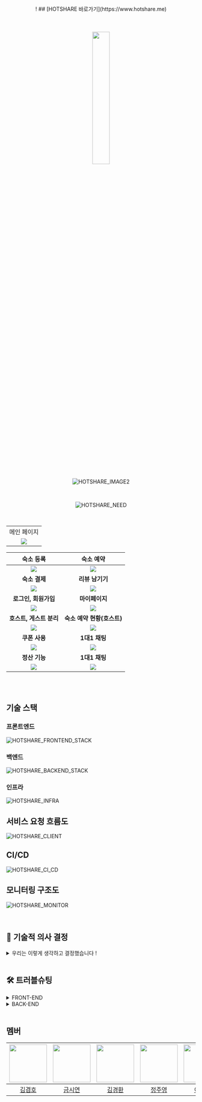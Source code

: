 <div align="center">
!
## [HOTSHARE 바로가기](https://www.hotshare.me)

<br>
<br>
<br>
<br>

<img src="https://github.com/BES-HOTSIX/HOTSIX_BE/assets/96820952/07cbc2a5-b351-4104-b639-fbc556c6b315" width="30%">


![HOTSHARE_IMAGE2](https://github.com/BES-HOTSIX/HOTSIX_BE/assets/96820952/23e6638c-f27e-4793-92d1-5a4b6b79897d)

<br>

![HOTSHARE_NEED](https://github.com/BES-HOTSIX/HOTSIX_BE/assets/96820952/aed81452-2ca4-4258-bf72-88650c969bdd)

<br>

<table>
<tr >
<td align="center">
메인 페이지
</td>
</tr>
<tr>
<td align="center">
      <img src='https://github.com/BES-HOTSIX/HOTSIX_BE/assets/96820952/2f8ef39b-d7b3-400a-81fc-a8fe8682b03d'>
    </td>
</tr>
</table>

|                                                        숙소 등록                                                        |                                                         숙소 예약                                                         |
| :---------------------------------------------------------------------------------------------------------------------: | :---------------------------------------------------------------------------------------------------------------------: |
| <img src='https://github.com/BES-HOTSIX/HOTSIX_BE/assets/96820952/7571cfcc-d7d2-4279-8495-673caf4836b1'> | <img src='https://github.com/BES-HOTSIX/HOTSIX_BE/assets/96820952/4dfc2a2d-a128-4794-b833-42db81cd7b92'> |
|                                                     <b>숙소 결제</b>                                                      |                                                <b>리뷰 남기기</b>                                                |
| <img src='https://github.com/BES-HOTSIX/HOTSIX_BE/assets/96820952/10df2906-9dde-4ef1-b8cc-20d8d6df0517'> | <img src='https://github.com/BES-HOTSIX/HOTSIX_BE/assets/96820952/b2d28a96-45b6-4923-aab6-b33dbf93973d'> |
|                                                     <b>로그인, 회원가입</b>                                                      |                                                <b>마이페이지</b>                                                |
| <img src='https://github.com/BES-HOTSIX/HOTSIX_BE/assets/96820952/e83f7dc3-fb10-42a9-815b-ccea533df783'> | <img src='https://github.com/BES-HOTSIX/HOTSIX_BE/assets/96820952/7d2d8389-26e3-4c0e-911a-54c00e3f4aea'> |
|                                                     <b>호스트, 게스트 분리</b>                                                      |                                                <b>숙소 예약 현황(호스트)</b>                                                |
| <img src='https://github.com/BES-HOTSIX/HOTSIX_BE/assets/96820952/73ec9d4a-bb7c-48b2-870f-9c77af3995f6'> | <img src='https://github.com/BES-HOTSIX/HOTSIX_BE/assets/96820952/2b9b22ff-994c-4afe-8788-2aaf18c23330'> |
|                                                     <b>쿠폰 사용</b>                                                      |                                                <b>1대1 채팅</b>                                                |
| <img src='https://github.com/BES-HOTSIX/HOTSIX_BE/assets/96820952/188984c6-8154-4ab2-9ebe-b69b13e714e4'> | <img src='https://github.com/BES-HOTSIX/HOTSIX_BE/assets/96820952/e42a3a10-fbef-4dc1-bd5e-6002146fa0fa'> |
|                                                     <b>정산 기능</b>                                                      |                                                <b>1대1 채팅</b>                                                |
| <img src='https://github.com/BES-HOTSIX/HOTSIX_BE/assets/96820952/fba8c0d9-ba6f-4341-9552-a3d9ff9f5b6f'> | <img src='https://github.com/BES-HOTSIX/HOTSIX_BE/assets/96820952/e42a3a10-fbef-4dc1-bd5e-6002146fa0fa'> |




<br/>



<br>

</div>

## 기술 스택

### 프론트엔드

![HOTSHARE_FRONTEND_STACK](https://github.com/BES-HOTSIX/HOTSIX_BE/assets/96820952/97e5323c-2a55-40b2-93cc-7f619fe5314b)

### 백엔드

![HOTSHARE_BACKEND_STACK](https://github.com/BES-HOTSIX/HOTSIX_BE/assets/96820952/81c19be7-6946-45a6-a055-5ace77c4fd7a)

### 인프라

![HOTSHARE_INFRA](https://github.com/BES-HOTSIX/HOTSIX_BE/assets/96820952/55205781-503d-4ed8-8d61-d5d4b720e227)

## 서비스 요청 흐름도

![HOTSHARE_CLIENT](https://github.com/BES-HOTSIX/HOTSIX_BE/assets/96820952/0f19c6e9-277a-45d7-b222-ab46548aa111)

## CI/CD

![HOTSHARE_CI_CD](https://github.com/BES-HOTSIX/HOTSIX_BE/assets/96820952/41add0f2-7967-4409-b3bc-d2c6bb4c6f7c)

## 모니터링 구조도

![HOTSHARE_MONITOR](https://github.com/BES-HOTSIX/HOTSIX_BE/assets/96820952/251a0f83-9c01-4466-b867-82c7ccf593b4)


<br/>

## 🤔️ 기술적 의사 결정
<details>
<summary>우리는 이렇게 생각하고 결정했습니다 !</summary>

| 요구 사항| 선택지                                                      |핵심 기술을 선택한 이유 및 근거|
|:---|:---------------------------------------------------------|:---|
| 배포 환경 모니터링(로그 추적, 서버 상태 확인) | - Loki, Prometheus, Grafana <br> - ELK Stack(Elasticsearch, Logstash, kibana) | - ElasticSearch는 모든 로그 데이터를 인덱싱하여 저장한다. 그렇기 때문에 많은 컴퓨터 자원은 필요로 하게 된다. 반면 Loki는 로그의 메타데이터(로그 레벨, 어플리케이션 이름, 호스트)에 대해서만 인덱싱을 하기 때문에 저장 공간을 절약할 수 있고, 관리를 단순하게 해준다. <br>  -  Prometheus는 시계열 데이터에 최적화 되어있어 시간의 흐름에 따른 서버 상태를 관찰, 분석, 예측하는데 용이하다. PromQL이를 쿼리 언어를 사용하는데 복잡한 시계열 분석을 쉽게 할 수 있게 해주고 시스템 성능 분석이나 트러블 슈팅에 유리하다. ELK Stack은 로그 데이터의 수집, 검색, 시각화에 특화되어있다. 그렇기 때문에 서버의 상태 분석을 위해서는 추가적인 툴을 사용하여야 하는 불편함이 있다. <br> - Grafana는 Loki와 Prometheus를 시각화 시켜주고 에러 로그 발생 시 슬랙으로 자동 알림이 가는 등의 기능이 있어 서버에 문제가 생겼을 경우 신속하고 유연하게 대처가 가능하다.|
| 숙소 등록과 예약 단계에서 입력된 정보의 상태를 유지하여 데이터의 재사용성 보장 | - Recoil<br>- Redux<br>- Context API<br>- Zustand     | - Recoil은 React의 훅 기반 설계와 잘 통합되어 있다. 또 상태 관련 로직을 재사용할 수 있는 방식으로 구성할 수 있어서 코드의 모듈성과 재사용성을 높여준다. 컴포넌트가 필요로 하는 최소한의 상태 변경만을 감지하여 불필요한 렌더링을 줄이므로 성능 유지에 도움이 된다. <br> - Redux는 상태를 관리하는 강력한 도구이지만, 설정이 복잡하고 보일러플레이트 코드가 많다. 비동기 로직 처리를 위한 추가 미들웨어 사용이 필요하다. <br> - Context API는 React에 내장되어 있어 추가 라이브러리 없이 사용할 수 있지만, 복잡한 상태 관리 로직이나 비동기 작업을 처리하기에 한계가 있다.<br> - Zustand 설정이 쉬운 라이브러리로 간단한 상태 관리에 적합하다. 훅 기반의 인터페이스를 제공한다는 점에서 Recoil과 비슷하지만, Recoil이 React와의 통합과 상태 간 의존성 관리에서 더 강력한 기능을 제공한다. <br> |
| oauth2 로그인, 결제 기능 구현을 위한 외부 api http 요청 | - WebClient <br> - RestTemplate   | - RestTemplate 는 동기 처리만 가능하지만 WebClient 는 동기 처리와 비동기 처리 둘 다 가능하여 보다 유연한 설계가 가능하다 <br> - RestTemplate이 deprecated 될 예정이라는 얘기가 있다 <br> - 현재 수행하고 있는 프로젝트에선 문제가 없지만 향후 이용자가 많은 서버를 처리해야 할 경우 WebClient 의 비동기 방식이 필요해질 수 있다 |
| API 문서 자동화를 위한 라이브러리 |  - Swagger | - 개발자가 개발한 REST API 서비스를 편리하게 문서화 해주고 편리하게 API를 호출하고 테스트 할 수 있다 <br> - 의존성 추가와 코드 몇줄만으로 API 문서 자동화를 할 수 있고, 커스텀이 가능하다 |
| 데이터의 저장 및 관리 | MYSQL  |- 프로젝트가 대용량 및 분산 환경, 효율적인 분석 및 집계작업이 큰 비중을 차지하지 않아서 RDB, NoSQL, Graph Database, Columnar Database 등 다양한 데이터베이스 중 관계형DB를 선택했습니다. <br> - 관계형 데이터베이스에도 MySQL, PostgreSQL, MariaDB 등 다양한 종류가 있는데 이중 안정성과 신뢰성, 확장성이 높고 스프링부트와의 통합 원활한 MySQL을 선택했습니다. <br>  - PostgreSQL은 MySQL과 비교하여 고급 기능과 높은 데이터 무결성과 안정성을 제공하지만 설정이 복잡한 단점이 있습니다. <br> - 마리아디비는 MySQL의 포크로 시작되었지만, MySQL에 비해 커뮤니티 규모가 작다는 단점이 있습니다. |
| 서버 데이터와의 동기화 및 업데이트 |  Tanstack Query | - 데이터 fetching 요청이 있을 때, 이에 대한 loading, error, success 상태를 바로 얻을 수 있다. <br> - 동일한 네트워크 요청이 발생시, 저장된 값을 재사용하여 불필요한 네트워크 요청을 막을 수 있다.  |

</details>

<br/>

## 🛠️ 트러블슈팅

<details>

<summary>FRONT-END</summary>

### AccesToken 만료 시 생기는 문제

|진행 순서| 내용|
|:---|:---|
|😱 문제 &nbsp;&nbsp;&nbsp;&nbsp;&nbsp;&nbsp;&nbsp;&nbsp;&nbsp;&nbsp;&nbsp;&nbsp;&nbsp;&nbsp;|AccessToken 만료가 되면 새로운 AccessToken을 발급받아서 재요청을 보내는 것까지는 정상적으로 작동하는 것을 확인하였다. 근데 저희가 등록, 수정, 삭제 등과 같은 인증이 필요한 요청의 경우 한번 AccessToken 만료로 인해 실패를 한번 하고 새로운 AccessToken을 발급받아서 재요청을 보내기 때문에 처음 실패한 요청으로 인해 Tanstack Query의 useMutation안에 있는 onError에 있는 로직을 수행하게 된다. 그 과정에서 백엔드 서버에 정상적으로 요청이 됐음에도 불구하고 요청이 실패했다는 토스트 메세지와 관련 로직들이 수행되는 문제가 생김. 현재 AccessToken의 만료 기간은 30분으로 설정해놓았기 때문에 30분마다 이런 문제가 발생을 하게 됨.|
|🤔 원인|AccessToken 만료 기한이 30분으로 설정해놓았고 본래의 요청이 AccessToken 만료로 인해 한번 실패한 후 AccessToken을 재발급 받는 요청을 보내고 재요청을 하기 때문.  |
|😭 시도|Axios 인터셉터를 사용했기 때문에 백엔드 서버에 요청을 보내거나 응답을 받을 때 인터셉터에서 처리하는 부분이 많았다. 인터셉터에 대한 이해가 부족한 것 같아 일단 Axios 인터셉터에 대해 공부하였다. 그리고 서버에서 전역적으로 처리하는 예외에 대해서도 공부하니 어떻게 문제를 해결해야 할 지 감이 왔다.   |
|😄 해결|useMutation의 onError 함수를 자세히 살펴보면 우선 const { statusCode, code } = err ?? {} 이렇게 해서 axios interceptor에서 던진 error에서  statusCode와 code를 가져온다. (?? {} 를 포함시킨 이유는 err가 거의 대부분의 경우 null이나 undefined일리는 없지만 가끔 그런 경우가 있다고 한다. 그래서 ?? {} 를 붙여주었다.) 그럼 statusCode에는 400 BadRequest와 같은 http 상태코드가 들어가고 code에는 Spring 에서 예외 처리를 해준 code가 들어간다. if문을 살펴보면 http 상태코드가 400이고 code가 Spring에서 정의해놓았던 accessToken이 만료되었을때의 code와 일치하면 실행되도록 되어있다. 이 경우에는 실패 로직이 아닌 성공 로직을 수행할 수 있도록 바꿔서 문제를 해결했다. 이 외의 경우에는 error가 발생한 것이므로 else문을 써서 실패 로직을 수행한다. |


### 결제하기 전 예약 정보를 저장한 임시 예약 데이터의 ID를 전역 상태로 관리

|진행 순서| 내용|
|:---|:---|
| 😱 문제 &nbsp;&nbsp;&nbsp;&nbsp;&nbsp;&nbsp;&nbsp;&nbsp;&nbsp;&nbsp;&nbsp;&nbsp;&nbsp;&nbsp;|예약 페이지에서 예약 버튼을 눌러 결제 페이지로 넘어갔을 때 임시 예약 데이터가 생성됨. 결제 페이지에서 뒤로가기 혹은 다른 페이지로 이동하고 다시 예약을 시도하면 또 새로운 임시 예약 데이터가 생성되어 불필요한 데이터가 쌓임|
|🤔 원인|결제 페이지에서 예약 데이터의 id가 필요해서 미리 예약 데이터를 생성하는데 결제까지 완료되지 않은 데이터에 대해 따로 처리하지 않음|
|😭 시도| Recoil을 이용해서 생성된 임시 예약 데이터의 상태 관리를 하고자 함 |
|😄 해결|Recoil을 사용하여 클라이언트 측에서 세션스토리지를 활용해 임시 예약 데이터의 ID를 전역 상태로 관리하게 구현했다. 숙소 예약 페이지에서 결제 페이지로 넘어갈 때, 임시로 생성된 예약 데이터의 ID가 reserveIdState에 저장된다. 저장된 ID를 이용하여 사용자가 결제를 완료하지 않고 다른 페이지로 이동했다가 다시 예약을 시도할 경우, 기존의 임시 예약 데이터를 재사용할 수 있다. Recoil의 atom을 사용하여 상태를 정의하고, useRecoilState 훅을 통해 해당 상태를 컴포넌트에서 읽고 쓸 수 있게 했으며, recoilPersist로 상태를 영속화하여 페이지를 새로고침해도 유지되도록 했다.|

### Input, Checkbox 연동

|진행 순서| 내용|
|:---|:---|
| 😱 문제 &nbsp;&nbsp;&nbsp;&nbsp;&nbsp;&nbsp;&nbsp;&nbsp;&nbsp;&nbsp;&nbsp;&nbsp;&nbsp;&nbsp;|가격을 설정하는 input 을 설정할 때 체크할 경우 최대금액을 입력해주는 checkbox를 추가하려고 했다. 이때 체크할 경우 동적으로 지정된 최대 금액을 입력해주지만 체크를 해제를 할 경우엔 최대 금액으로 유지되었다.|
|🤔 원인|체크 했을 경우의 로직과 별개로 체크를 해제했을 경우의 로직이 따로 필요하다|
|😭 시도| useState 를 활용하여 체크할 경우 기존의 최대 금액 설정 동작은 그대로 유지하면서도 추가로 체크 이전의 값을 저장하는 동작을 추가 |
|😄 해결|체크를 해제할 경우엔 저장했던 값을 현재 금액으로 설정함으로써 해결하였다. 이로써 사용자는 체크할 경우 최대 금액을, 체크를 해제할 경우엔 체크하기 전의 금액을 설정할 수 있다. |

### 페이지네이션 컴포넌트 리렌더링 문제

|진행 순서| 내용|
|:---|:---|
| 😱 문제 &nbsp;&nbsp;&nbsp;&nbsp;&nbsp;&nbsp;&nbsp;&nbsp;&nbsp;&nbsp;&nbsp;&nbsp;&nbsp;&nbsp;|페이지네이션을 구현할때 페이지를 이동할시 페이지네이션 컴포넌트도 리렌더링이 발생.|
|🤔 원인|페이지를 이동할때마다 response 값이 새로 받아와지면서 response 내부의 totalpage 값을 사용하는 페이지네이션 컴포넌트도 리렌더링 됨|
|😭 시도| usememo를 통해 totalpage값이 바뀌지 않는다면 리렌더링하지 않도록 변경, 하지만 usequery를 통해 데이터를 불러오는 과정에서 기존 데이터에 변경 사항이 발생하기때문에 해결되지 않음 |
|😄 해결| useMemo와 useQuery의 keepPreviousData 옵션을 동시에 활용하여 이전 데이터를 유지하도록 설정했습니다. 이렇게 하면 useQuery가 새로운 데이터를 불러오면서 이전 데이터를 유지할 수 있어, 페이지 이동 시에도 컴포넌트의 리렌더링을 최소화할 수 있었습니다. |

### 전체 리뷰 불러오기

|진행 순서| 내용|
|:---|:---|
| 😱 문제 &nbsp;&nbsp;&nbsp;&nbsp;&nbsp;&nbsp;&nbsp;&nbsp;&nbsp;| 전체 리뷰 목록을 불러오는 도중에 "TypeError: allReviews.map is not a function" 에러가 발생|
|🤔 원인| 리뷰 목록이 로드되기 전에 컴포넌트에서 allReviews를 매핑하려고 시도하고 있어서 발생 |
|😭 시도| Array.isArray(recentReviews)로 배열인지 확인, allReviews가 로드된 후에 매핑하도록 하기 위해 useEffect를 사용하여 비동기 처리를 추가 |
|😄 해결| useEffect를 이용하여 데이터 로드가 완료된 후에 매핑하도록 수정 |


### 멀티파트 요청 관련

|진행 순서| 내용|
|:---|:---|
| 😱 문제 &nbsp;&nbsp;&nbsp;&nbsp;&nbsp;&nbsp;&nbsp;&nbsp;&nbsp;| 이미지와 string 타입을 하나의 폼으로 묶어서 요청할 때 오류 발생.|
|🤔 원인| 이미지와 string 타입을 함께 백엔드에 요청을 보낼 때 multipart/form-data 형식을 사용하지 않았기 때문에 발생 |
|😭 시도| string 데이터만 보내고 이미지를 따로 보내는 방식 시도. |
|😄 해결|이미지를 외부 서비스를 이용하여 올리고 url을 받아서 string 타입으로 변경 후 요청하는 방식으로 해결. |


</details>

<details>

<summary>BACK-END</summary>

### 예약 페이지 날짜 선택 시 예약되어 있는 날짜는 선택 불가능

|진행 순서| 내용|
|:---|:---|
| 😱 문제 &nbsp;&nbsp;&nbsp;&nbsp;&nbsp;&nbsp;&nbsp;&nbsp;&nbsp;&nbsp;&nbsp;&nbsp;&nbsp;&nbsp;| 예약 페이지에서 이미 예약되어 있는 날짜는 선택이 불가능해야 하고, 날짜 선택 시 체크인 날짜와 체크아웃 날짜는 동일하게 선택되면 안 된다. 그런데 비활성화 된 날짜 사이에 하루만 예약되어 있지 않은 날짜가 있는 경우, 그 날짜가 체크인 날짜로 선택 가능해지면서 체크아웃 날짜가 예약이 불가능한 그 다음날로 선택되었다.|
|🤔 원인| 초기의 체크아웃 날짜를 무조건 체크인 날짜의 다음 날로 지정했다. 사용자가 날짜를 선택하지 않으면 비활성화 시키는 날짜 목록에 들어있는 날짜도 선택된 것처럼 변수에 값이 들어가고 있었다.|
|😭 시도|애초에 예약되어 있는 날짜 목록을 보낼 때, 중간에 하루만 선택 가능한 날짜가 있으면 그 날짜도 목록에 포함시켜서 비활성화 시키고자 했다.  |
|😄 해결|예약 내역 테이블에서 해당 숙소로 예약되어 있는 모든 데이터를 불러와서 체크인/체크아웃 날짜를 현재 날짜와 비교했다. 현재 날짜부터 그 이후의 날짜들 중 체크인 날짜부터 체크아웃 날짜 사이의 모든 날짜를 리스트에 추가했다. 날짜 리스트를 정렬한 뒤, 연속되지 않는 날짜가 나올 때 그 간격을 식별해서 간격이 하루인 경우 그 날짜도 리스트에 추가했다. 이렇게 예약 기능에서 체크인 날짜와 체크아웃 날짜가 동일할 수 없다는 것을 고려하여 예약이 불가능한 날짜 사이에 선택이 가능한 날짜가 하루만 들어있는 경우가 생기는 것을 배제했더니 날짜 선택 로직 구현이 간단해졌다.|


### 스웨거 API 테스트 쿠키 생성 문제

|진행 순서| 내용|
|:---|:---|
| 😱 문제 &nbsp;&nbsp;&nbsp;&nbsp;&nbsp;&nbsp;&nbsp;&nbsp;&nbsp;&nbsp;&nbsp;&nbsp;&nbsp;&nbsp;| 스웨거 환경을 구성하면서 Refresh Token이 필요한 API 테스트 도중 쿠키가 안넘어가는 문제가 생김|
|🤔 원인 | Spring boot 에서 보내는 Cookie의 도메인 설정(127.0.0.1)이 스웨거 URL(localhost)의 도메인과 맞지 않아 스웨거 URL에서 쿠키 생성이 되지 않음|
|😭 시도| - 스웨거에서 로그인 API를 통해 쿠키를 받아옴, 하지만 결국 Spring boot 에서 쿠키에 설정된 도메인이 스웨거 URL과 다르기때문에 쿠키 생성이 안됨<br> - 스웨거에서 직접 쿠키값을 헤더에 설정해서 API 요청함, 이 경우 스웨거 공식 문서에서 스웨거에서 쿠키를 직접 헤더에 포함시키는건 지원이 안된다고 확인|
|😄 해결| Spring boot의 설정 파일에서 Cookie의 도메인을 localhost로 변경하여 해결  |

### 잘못된 provider 응답

|진행 순서| 내용|
|:---|:---|
| 😱 문제 &nbsp;&nbsp;&nbsp;&nbsp;&nbsp;&nbsp;&nbsp;&nbsp;&nbsp;&nbsp;&nbsp;&nbsp;&nbsp;&nbsp;| 클라이언트가 OAuthLogin 엔드포인트를 통해 잘못된 provider 를 제공하는 경우에도 200으로 응답|
|🤔 원인|OAuthLogin 메소드에서는 제공된 provider에 따라 다른 동작을 수행하도록 구현되어 있지만, 잘못된 provider에 대한 처리가 없어서 잘못된 provider가 제공될 경우에도 기본적으로 성공 상태 코드(200)가 반환됨|
|😭 시도|잘못된 provider에 대해서는 HTTP 응답 코드를 400으로 변경  |
|😄 해결|OAuthLogin 메소드에서는 provider가 유효한지 먼저 확인하고 잘못된 provider를 사용할 경우 400 Bad Request를 클라이언트에게 반환하여 오류 해결 가능 |



### WebClient 비동기 환경 내 Transactional 작업 이슈

|진행 순서| 내용|
|:---|:---|
| 😱 문제 &nbsp;&nbsp;&nbsp;&nbsp;&nbsp;&nbsp;&nbsp;&nbsp;&nbsp;&nbsp;&nbsp;&nbsp;&nbsp;&nbsp;| WebClient 를 사용할 경우 CRUD 중 Create 와 Read 에는 문제가 없지만 Update 와 Delete 가 처리되지 않았다.|
|🤔 원인| WebClient 는 비동기를 지원한다. JPA 의 더티체킹은 스레드에 트랜잭션을 할당하고 해당 트랜잭션이 끝나는 시저멩 변화가 있는 모든 엔티티 객체를 데이터베이스에 자동으로 반영해주는데 비동기를 사용할 경우 별도의 스레드를 사용하기 때문에 영속성 컨텍스트의 더티체킹이 적용되지 않는다|
|😭 시도| 생성이나 조회 작업의 경우 WebClient 의 비동기 작업 흐름에 두고 수정과 삭제 작업은 따로 분리하여 수행시키도록 코드를 분리 <br> 하지만 WebClient 흐름 내에서 생성된 값을 사용하지 못할 경우 수행할 수 없는 작업들에서 문제가 잔재|
|😄 해결| block() 메소드를 사용하여 비동기 흐름을 끊고 응답값을 가져와 직접 활용|


### Review 엔티티 필드에 값이 저장되지 않는 문제

|진행 순서| 내용|
|:---|:---|
| 😱 문제 &nbsp;&nbsp;&nbsp;&nbsp;&nbsp;&nbsp;&nbsp;&nbsp;|리뷰 등록 시 rating 값이 항상 null로 저장되는 문제|
|🤔 원인|ReviewService에서 계산된 값이 rating 필드에 저장되지 않음 |
|😭 시도| getRating 메서드를 수정해서 ReviewRequestDTO 클래스에서 계산된 값이 rating 필드에 저장되도록 변경 |
|😄 해결|ReviewService의 addReview 메서드에서 ReviewRequestDTO에서 rating 값을 가져와서 review 객체 생성 시에 설정하도록 수정 |

### 숙소 등록 Swagger 테스트 시 문제 발생 

|진행 순서| 내용|
|:---|:---|
| 😱 문제 &nbsp;&nbsp;&nbsp;&nbsp;&nbsp;&nbsp;&nbsp;&nbsp;&nbsp;&nbsp;&nbsp;&nbsp;&nbsp;&nbsp;| 숙소 등록 시 숙소의 정보와 사진을 함께 받아야 해서 서버에 http 요청 헤더에 mutipart/form-data를 붙이고 숙소 정보는 application/json 그리고 사진을  mutipart/form-data  헤더로 요청을 보내 인자에 값을 넣을 때 각각의 스프링 컨버터로 역직렬화 하여 서비스 로직을 통해 저장하는 형태였다. 하지만 스웨거에서 인자들에 붙어있는 어노테이션이나 메서드 레벨에 붙어있는 어노테이션으로 자동화를 해주면 테스트 시   역직렬화가 되지 않는 오류가 발생.|
|🤔 원인|스웨거가 메서드 인자들에 붙어있는 어노테이션이나 메서드 레벨에 있는 어노테이션을 보고 자동으로 api 문서를 만들어주지만 추가 설정을 해주지 않으면 테스트에 번번히 실패. |
|😭 시도| 스웨거에서도 http요청을 mutipart/form-data로 보내고 숙소 정보, 사진 파일을 각각 application/json, mutipart/form-data로 요청해 역직렬화가 가능하게 만드는 설정들을 계속 찾아보았다.   |
|😄 해결|@Schema(type = "string", format = "binary"))를 숙소 정보 DTO 앞에 붙여주면 숙소 정보 또한 json 형식의 파일을 첨부할 수 있게 되고 사진, 숙소 정보가 각각 역직렬화 되어 테스트를 실행할 수 있었다. |

</details>

<br/>





## 멤버
|<img src="https://github.com/BES-HOTSIX/HOTSIX_BE/assets/96820952/c601a2f4-db66-40d3-8d7d-079ee1f9bee1" width="100" height="100">|<img src ="https://github.com/BES-HOTSIX/HOTSIX_BE/assets/96820952/ea331acd-c248-45a3-844d-289e2ce3b0d3" width="100" height="100">|<img src ="https://github.com/BES-HOTSIX/HOTSIX_BE/assets/96820952/21b246bc-6147-4eb8-bd9a-e3843608fb00" width="100" height="100">|<img src="https://github.com/BES-HOTSIX/HOTSIX_BE/assets/96820952/fce2229f-8811-4bfa-80a2-a6f3423f2739" width="100" height="100">|<img src ="https://github.com/BES-HOTSIX/HOTSIX_BE/assets/96820952/b0e7f298-8889-4287-b009-268546f0f24d" width="100" height="100">|<img src ="https://github.com/BES-HOTSIX/HOTSIX_BE/assets/96820952/41fd57fc-abc5-4fdc-ba3b-b0606269da15" width="100" height="100">
|:-:|:-:|:-:|:-:|:-:|:-:|
|[김겸호](https://github.com/js030)|[금시연](https://github.com/jkeum-dev)|[김경환](https://github.com/hagd0520)|[정주영](https://github.com/git990412)|[이유현](https://github.com/leeyuhyun0104)|[배현준](https://github.com/bhj2bb)|

<br>
<br>




